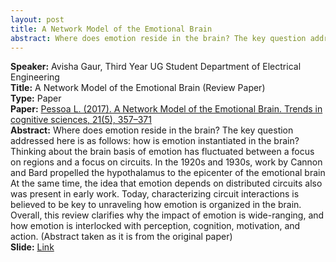 ```yaml
---
layout: post
title: A Network Model of the Emotional Brain
abstract: Where does emotion reside in the brain? The key question addressed here is as follows - how is emotion instantiated in the brain? Thinking about the brain basis of emotion has fluctuated between a focus on regions and a focus on circuits
---
```


**Speaker:** Avisha Gaur, Third Year UG Student Department of Electrical Engineering <br>
**Title:** A Network Model of the Emotional Brain (Review Paper) <br>
**Type:** Paper <br>
**Paper:** [Pessoa L. (2017). A Network Model of the Emotional Brain. Trends in cognitive sciences, 21(5), 357–371](https://doi.org/10.1016/j.tics.2017.03.002) <br>
**Abstract:** Where does emotion reside in the brain? The key question addressed here is as follows: how is emotion instantiated in the brain? Thinking about the brain basis of emotion has fluctuated between a focus on regions and a focus on circuits. In the 1920s and 1930s, work by Cannon and Bard propelled the hypothalamus to the epicenter of the emotional brain  At the same time, the idea that emotion depends on distributed circuits also was present in early work. Today, characterizing circuit interactions is believed to be key to unraveling how emotion is organized in the brain. Overall, this review clarifies why the impact of emotion is wide-ranging, and how emotion is interlocked with perception, cognition, motivation, and action. (Abstract taken as it is from the original paper) <br>
**Slide:** [Link](https://docs.google.com/presentation/d/1UUhZ68RkeMOF5iKcZLScNPTJqBs0gOyCGgz6WNRPRp4/edit?usp=sharing) <br>
